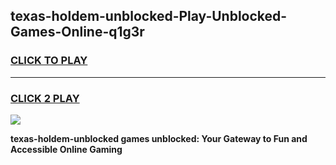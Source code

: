 
## texas-holdem-unblocked-Play-Unblocked-Games-Online-q1g3r
<h3>
<a href="https://premium76.site?title=texas-holdem-unblocked&ref=25A">CLICK TO PLAY</a></h3>
<hr>

<h3>
<a href="https://premium76.site?title=texas-holdem-unblocked&ref=25A">CLICK 2 PLAY</a>
  
</h3>

<a href="https://premium76.site?title=texas-holdem-unblocked&ref=25A"><img src="https://clearcache.store/games.png"></a>


**texas-holdem-unblocked games unblocked: Your Gateway to Fun and Accessible Online Gaming**
